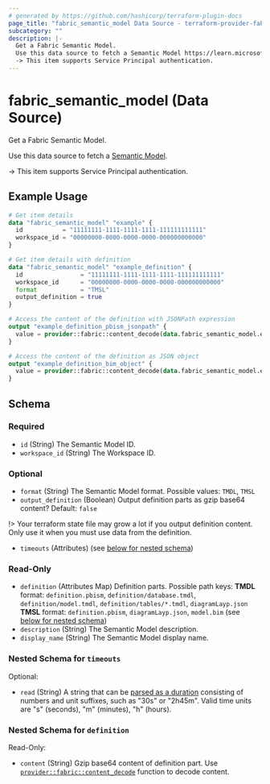 ```yaml
---
# generated by https://github.com/hashicorp/terraform-plugin-docs
page_title: "fabric_semantic_model Data Source - terraform-provider-fabric"
subcategory: ""
description: |-
  Get a Fabric Semantic Model.
  Use this data source to fetch a Semantic Model https://learn.microsoft.com/power-bi/developer/projects/projects-dataset.
  -> This item supports Service Principal authentication.
---
```


# fabric_semantic_model (Data Source)

Get a Fabric Semantic Model.

Use this data source to fetch a [Semantic Model](https://learn.microsoft.com/power-bi/developer/projects/projects-dataset).

-> This item supports Service Principal authentication.

## Example Usage

```terraform
# Get item details
data "fabric_semantic_model" "example" {
  id           = "11111111-1111-1111-1111-111111111111"
  workspace_id = "00000000-0000-0000-0000-000000000000"
}

# Get item details with definition
data "fabric_semantic_model" "example_definition" {
  id                = "11111111-1111-1111-1111-111111111111"
  workspace_id      = "00000000-0000-0000-0000-000000000000"
  format            = "TMSL"
  output_definition = true
}

# Access the content of the definition with JSONPath expression
output "example_definition_pbism_jsonpath" {
  value = provider::fabric::content_decode(data.fabric_semantic_model.example_definition.definition["definition.pbism"].content, ".version")
}

# Access the content of the definition as JSON object
output "example_definition_bim_object" {
  value = provider::fabric::content_decode(data.fabric_semantic_model.example_definition.definition["model.bim"].content).model.tables[0].partitions
}
```

<!-- schema generated by tfplugindocs -->
## Schema

### Required

- `id` (String) The Semantic Model ID.
- `workspace_id` (String) The Workspace ID.

### Optional

- `format` (String) The Semantic Model format. Possible values: `TMDL`, `TMSL`
- `output_definition` (Boolean) Output definition parts as gzip base64 content? Default: `false`

!> Your terraform state file may grow a lot if you output definition content. Only use it when you must use data from the definition.

- `timeouts` (Attributes) (see [below for nested schema](#nestedatt--timeouts))

### Read-Only

- `definition` (Attributes Map) Definition parts. Possible path keys: **TMDL** format: `definition.pbism`, `definition/database.tmdl`, `definition/model.tmdl`, `definition/tables/*.tmdl`, `diagramLayp.json` **TMSL** format: `definition.pbism`, `diagramLayp.json`, `model.bim` (see [below for nested schema](#nestedatt--definition))
- `description` (String) The Semantic Model description.
- `display_name` (String) The Semantic Model display name.

<a id="nestedatt--timeouts"></a>

### Nested Schema for `timeouts`

Optional:

- `read` (String) A string that can be [parsed as a duration](https://pkg.go.dev/time#ParseDuration) consisting of numbers and unit suffixes, such as "30s" or "2h45m". Valid time units are "s" (seconds), "m" (minutes), "h" (hours).

<a id="nestedatt--definition"></a>

### Nested Schema for `definition`

Read-Only:

- `content` (String) Gzip base64 content of definition part.
Use [`provider::fabric::content_decode`](../functions/content_decode.md) function to decode content.
